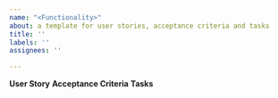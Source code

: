 ```yaml
---
name: "<Functionality>"
about: a template for user stories, acceptance criteria and tasks
title: ''
labels: ''
assignees: ''

---
```


**User Story**
**Acceptance Criteria**
**Tasks**
